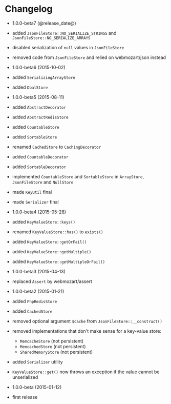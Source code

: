 Changelog
=========

* 1.0.0-beta7 (@release_date@)

 * added `JsonFileStore::NO_SERIALIZE_STRINGS` and `JsonFileStore::NO_SERIALIZE_ARRAYS`
 * disabled serialization of `null` values in `JsonFileStore`
 * removed code from `JsonFileStore` and relied on webmozart/json instead

* 1.0.0-beta6 (2015-10-02)

 * added `SerializingArrayStore`
 * added `DbalStore`

* 1.0.0-beta5 (2015-08-11)

 * added `AbstractDecorator`
 * added `AbstractRedisStore`
 * added `CountableStore`
 * added `SortableStore`
 * renamed `CachedStore` to `CachingDecorator`
 * added `CountableDecorator`
 * added `SortableDecorator`
 * implemented `CountableStore` and `SortableStore` in `ArrayStore`,
  `JsonFileStore` and `NullStore`
 * made `KeyUtil` final
 * made `Serializer` final

* 1.0.0-beta4 (2015-05-28)

 * added `KeyValueStore::keys()`
 * renamed `KeyValueStore::has()` to `exists()`
 * added `KeyValueStore::getOrFail()`
 * added `KeyValueStore::getMultiple()`
 * added `KeyValueStore::getMultipleOrFail()`

* 1.0.0-beta3 (2015-04-13)

 * replaced `Assert` by webmozart/assert
 
* 1.0.0-beta2 (2015-01-21)

 * added `PhpRedisStore`
 * added `CachedStore`
 * removed optional argument `$cache` from `JsonFileStore::__construct()`
 * removed implementations that don't make sense for a key-value store: 
   * `MemcacheStore` (not persistent)
   * `MemcachedStore` (not persistent)
   * `SharedMemoryStore` (not persistent)
 * added `Serializer` utility
 * `KeyValueStore::get()` now throws an exception if the value cannot be unserialized

* 1.0.0-beta (2015-01-12)

 * first release
